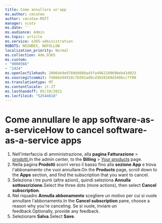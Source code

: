 ```yaml
---
title: Come annullare un'app
ms.author: cmcatee
author: cmcatee-MSFT
manager: scotv
ms.date: ''
ms.audience: Admin
ms.topic: article
ms.service: o365-administration
ROBOTS: NOINDEX, NOFOLLOW
localization_priority: Normal
ms.collection: Adm_O365
ms.custom:
- "9000566"
- "2424"
ms.openlocfilehash: 2006de9e9789dd080a45fa4962109690eb41d923
ms.sourcegitcommit: f4866e94918c7b591ad0cd3b58169d340bcc7f00
ms.translationtype: MT
ms.contentlocale: it-IT
ms.lasthandoff: 05/19/2021
ms.locfileid: "52544618"
---
```

# <a name="how-to-cancel-software-as-a-service-apps"></a><span data-ttu-id="9d815-102">Come annullare le app software-as-a-service</span><span class="sxs-lookup"><span data-stu-id="9d815-102">How to cancel software-as-a-service apps</span></span>

1. <span data-ttu-id="9d815-103">Nell'interfaccia di amministrazione, alla **pagina Fatturazione**  >  [prodotti.](https://go.microsoft.com/fwlink/p/?linkid=842054)</span><span class="sxs-lookup"><span data-stu-id="9d815-103">In the admin center, to the **Billing** > [Your products](https://go.microsoft.com/fwlink/p/?linkid=842054) page.</span></span>
2. <span data-ttu-id="9d815-104">Nella pagina **Prodotti** scorri verso il basso fino alla **sezione App** e trova l'abbonamento che vuoi annullare.</span><span class="sxs-lookup"><span data-stu-id="9d815-104">On the **Products** page, scroll down to the **Apps** section, and find the subscription that you want to cancel.</span></span> 
3. <span data-ttu-id="9d815-105">Seleziona i tre punti (altre azioni), quindi seleziona **Annulla sottoscrizione.**</span><span class="sxs-lookup"><span data-stu-id="9d815-105">Select the three dots (more actions), then select **Cancel subscription**.</span></span>
4. <span data-ttu-id="9d815-106">Nel riquadro **Annulla abbonamento** scegliere un motivo per cui si vuole annullare l'abbonamento.</span><span class="sxs-lookup"><span data-stu-id="9d815-106">In the **Cancel subscription** pane, choose a reason why you're canceling.</span></span> <span data-ttu-id="9d815-107">Se si vuole, inviare un feedback.</span><span class="sxs-lookup"><span data-stu-id="9d815-107">Optionally, provide any feedback.</span></span>
5. <span data-ttu-id="9d815-108">Selezionare **Salva**.</span><span class="sxs-lookup"><span data-stu-id="9d815-108">Select **Save**.</span></span>